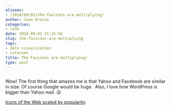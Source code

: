 ```yaml
---
aliases:
- /2010/09/01/the-favicons-are-multiplying/
author: Juan Orozco
categories:
- link
date: 2010-09-01 21:25:56
slug: the-favicons-are-multiplying
tags:
- data visualization
- internet
title: The Favicons are multiplying!
type: post
---
```


<p style="text-align:center;">
  <a href="http://flowingdata.com/2010/08/26/icons-of-the-web-scaled-by-popularity/"><img src="http://juanthedesigner.files.wordpress.com/2010/09/icons-of-the-web-scaled-by-alexa-reach-550x549.png?resize=550%2C549" alt="" data-recalc-dims="1" /></a>
</p>

Wow! The first thing that amazes me is that Yahoo and Facebook are similar in size. Of course Google would be huge.  Also, I love how WordPress is bigger than Yahoo mail. 😛

[Icons of the Web scaled by popularity][1].

[1]: http://flowingdata.com/2010/08/26/icons-of-the-web-scaled-by-popularity/